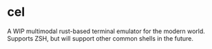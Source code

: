 # cel

A WIP multimodal rust-based terminal emulator for the modern world. Supports ZSH, but will support other common shells in the future.
